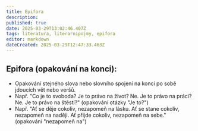 ```yaml
---
title: Epifora
description: 
published: true
date: 2025-03-29T13:02:46.407Z
tags: literatura, literarnipojmy, epifora
editor: markdown
dateCreated: 2025-03-29T12:47:33.463Z
---
```


## Epifora (opakování na konci):
- Opakování stejného slova nebo slovního spojení na konci po sobě jdoucích vět nebo veršů.
- Např. "Co je to svoboda? Je to právo na život? Ne. Je to právo na práci? Ne. Je to právo na štěstí?" (opakování otázky "Je to?")
- Např. "Ať se děje cokoliv, nezapomeň na lásku. Ať se stane cokoliv, nezapomeň na naději. Ať přijde cokoliv, nezapomeň na sebe." (opakování "nezapomeň na")